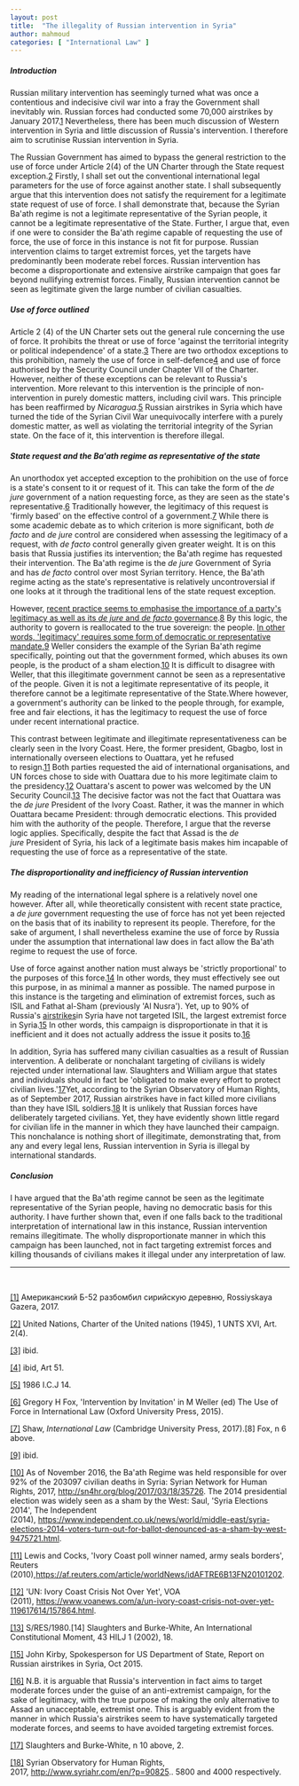 ```yaml
---
layout: post
title:  "The illegality of Russian intervention in Syria"
author: mahmoud
categories: [ "International Law" ]
---
```


##### Introduction

Russian military intervention has seemingly turned what was once a contentious and indecisive civil war into a fray the Government shall inevitably win. Russian forces had conducted some 70,000 airstrikes by January 2017.<a class="inline-reference" id="inline1" href="#1">1</a> Nevertheless, there has been much discussion of Western intervention in Syria and little discussion of Russia's intervention. I therefore aim to scrutinise Russian intervention in Syria.

The Russian Government has aimed to bypass the general restriction to the use of force under Article 2(4) of the UN Charter through the State request exception.<a class="inline-reference" id="inline2" href="#2">2</a> Firstly, I shall set out the conventional international legal parameters for the use of force against another state. I shall subsequently argue that this intervention does not satisfy the requirement for a legitimate state request of use of force. I shall demonstrate that, because the Syrian Ba'ath regime is not a legitimate representative of the Syrian people, it cannot be a legitimate representative of the State. Further, I argue that, even if one were to consider the Ba'ath regime capable of requesting the use of force, the use of force in this instance is not fit for purpose. Russian intervention claims to target extremist forces, yet the targets have predominantly been moderate rebel forces. Russian intervention has become a disproportionate and extensive airstrike campaign that goes far beyond nullifying extremist forces. Finally, Russian intervention cannot be seen as legitimate given the large number of civilian casualties.

##### Use of force outlined

Article 2 (4) of the UN Charter sets out the general rule concerning the use of force. It prohibits the threat or use of force 'against the territorial integrity or political independence' of a state.<a class="inline-reference" id="inline3" href="#3">3</a> There are two orthodox exceptions to this prohibition, namely the use of force in self-defence<a class="inline-reference" id="inline4" href="#4">4</a> and use of force authorised by the Security Council under Chapter VII of the Charter. However, neither of these exceptions can be relevant to Russia's intervention. More relevant to this intervention is the principle of non-intervention in purely domestic matters, including civil wars. This principle has been reaffirmed by *Nicaragua*.<a class="inline-reference" id="inline5" href="#5">5</a> Russian airstrikes in Syria which have turned the tide of the Syrian Civil War unequivocally interfere with a purely domestic matter, as well as violating the territorial integrity of the Syrian state. On the face of it, this intervention is therefore illegal.

##### State request and the Ba'ath regime as representative of the state

An unorthodox yet accepted exception to the prohibition on the use of force is a state's consent to it or request of it. This can take the form of the *de jure* government of a nation requesting force, as they are seen as the state's representative.<a class="inline-reference" id="inline6" href="#6">6</a> Traditionally however, the legitimacy of this request is 'firmly based' on the effective control of a government.<a class="inline-reference" id="inline7" href="#7">7</a> While there is some academic debate as to which criterion is more significant, both *de facto* and *de jure* control are considered when assessing the legitimacy of a request, with *de facto* control generally given greater weight. It is on this basis that Russia justifies its intervention; the Ba'ath regime has requested their intervention. The Ba'ath regime is the *de jure* Government of Syria and has *de facto* control over most Syrian territory. Hence, the Ba'ath regime acting as the state's representative is relatively uncontroversial if one looks at it through the traditional lens of the state request exception.

However, [recent practice seems to emphasise the importance of a party's legitimacy as well as its *de jure* and *de facto* governance](https://www.blogger.com/u/1/null).<a class="inline-reference" id="inline8" href="#8">8</a> By this logic, the authority to govern is reallocated to the true sovereign: the people. [In other words, 'legitimacy' requires some form of democratic or representative mandate.](https://www.blogger.com/u/1/null)<a class="inline-reference" id="inline9" href="#9">9</a> Weller considers the example of the Syrian Ba'ath regime specifically, pointing out that the government formed, which abuses its own people, is the product of a sham election.<a class="inline-reference" id="inline10" href="#10">10</a> It is difficult to disagree with Weller, that this illegitimate government cannot be seen as a representative of the people. Given it is not a legitimate representative of its people, it therefore cannot be a legitimate representative of the State.Where however, a government's authority can be linked to the people through, for example, free and fair elections, it has the legitimacy to request the use of force under recent international practice.

This contrast between legitimate and illegitimate representativeness can be clearly seen in the Ivory Coast. Here, the former president, Gbagbo, lost in internationally overseen elections to Ouattara, yet he refused to resign.<a class="inline-reference" id="inline11" href="#11">11</a> Both parties requested the aid of international organisations, and UN forces chose to side with Ouattara due to his more legitimate claim to the presidency.<a class="inline-reference" id="inline12" href="#12">12</a> Ouattara's ascent to power was welcomed by the UN Security Council.<a class="inline-reference" id="inline13" href="#13">13</a> The decisive factor was not the fact that Ouattara was the *de jure* President of the Ivory Coast. Rather, it was the manner in which Ouattara became President: through democratic elections. This provided him with the authority of the people. Therefore, I argue that the reverse logic applies. Specifically, despite the fact that Assad is the *de jure* President of Syria, his lack of a legitimate basis makes him incapable of requesting the use of force as a representative of the state.

##### The disproportionality and inefficiency of Russian intervention

My reading of the international legal sphere is a relatively novel one however. After all, while theoretically consistent with recent state practice, a *de jure* government requesting the use of force has not yet been rejected on the basis that of its inability to represent its people. Therefore, for the sake of argument, I shall nevertheless examine the use of force by Russia under the assumption that international law does in fact allow the Ba'ath regime to request the use of force.

Use of force against another nation must always be 'strictly proportional' to the purposes of this force.<a class="inline-reference" id="inline14" href="#14">14</a> In other words, they must effectively see out this purpose, in as minimal a manner as possible. The named purpose in this instance is the targeting and elimination of extremist forces, such as ISIL and Fathat al-Sham (previously 'Al Nusra'). Yet, up to 90% of Russia's [airstrikes](https://www.blogger.com/u/1/null)in Syria have not targeted ISIL, the largest extremist force in Syria.<a class="inline-reference" id="inline15" href="#15">15</a> In other words, this campaign is disproportionate in that it is inefficient and it does not actually address the issue it posits to.<a class="inline-reference" id="inline16" href="#16">16</a>

In addition, Syria has suffered many civilian casualties as a result of Russian intervention. A deliberate or nonchalant targeting of civilians is widely rejected under international law. Slaughters and William argue that states and individuals should in fact be 'obligated to make every effort to protect civilian lives.'<a class="inline-reference" id="inline17" href="#17">17</a>Yet, according to the Syrian Observatory of Human Rights, as of September 2017, Russian airstrikes have in fact killed more civilians than they have ISIL soldiers.<a class="inline-reference" id="inline18" href="#18">18</a> It is unlikely that Russian forces have deliberately targeted civilians. Yet, they have evidently shown little regard for civilian life in the manner in which they have launched their campaign. This nonchalance is nothing short of illegitimate, demonstrating that, from any and every legal lens, Russian intervention in Syria is illegal by international standards.

##### Conclusion

I have argued that the Ba'ath regime cannot be seen as the legitimate representative of the Syrian people, having no democratic basis for this authority. I have further shown that, even if one falls back to the traditional interpretation of international law in this instance, Russian intervention remains illegitimate. The wholly disproportionate manner in which this campaign has been launched, not in fact targeting extremist forces and killing thousands of civilians makes it illegal under any interpretation of law.

---
<br>

<a class="reference" id="1" href="#inline1">[1]</a>
Американский Б-52 разбомбил сирийскую деревню, Rossiyskaya Gazera, 2017.

<a class="reference" id="2" href="#inline2">[2]</a>
United Nations, Charter of the United nations (1945), 1 UNTS XVI, Art. 2(4).

<a class="reference" id="3" href="#inline3">[3]</a>
ibid.

<a class="reference" id="4" href="#inline4">[4]</a>
ibid, Art 51.

<a class="reference" id="5" href="#inline5">[5]</a>
1986 I.C.J 14.

<a class="reference" id="6" href="#inline6">[6]</a>
Gregory H Fox, 'Intervention by Invitation' in M Weller (ed) The Use of Force in International Law (Oxford University Press, 2015).

<a class="reference" id="7" href="#inline7">[7]</a>
Shaw, *International Law* (Cambridge University Press, 2017).[8] Fox, n 6 above.

<a class="reference" id="9" href="#inline9">[9]</a>
ibid.

<a class="reference" id="10" href="#inline10">[10]</a>
As of November 2016, the Ba'ath Regime was held responsible for over 92% of the 203097 civilian deaths in Syria: Syrian Network for Human Rights, 2017, <http://sn4hr.org/blog/2017/03/18/35726>. The 2014 presidential election was widely seen as a sham by the West: Saul, 'Syria Elections 2014', The Independent (2014), <https://www.independent.co.uk/news/world/middle-east/syria-elections-2014-voters-turn-out-for-ballot-denounced-as-a-sham-by-west-9475721.html>.

<a class="reference" id="11" href="#inline11">[11]</a>
Lewis and Cocks, 'Ivory Coast poll winner named, army seals borders', Reuters (2010),<https://af.reuters.com/article/worldNews/idAFTRE6B13FN20101202>.

<a class="reference" id="12" href="#inline12">[12]</a>
'UN: Ivory Coast Crisis Not Over Yet', VOA (2011), <https://www.voanews.com/a/un-ivory-coast-crisis-not-over-yet-119617614/157864.html>.

<a class="reference" id="13" href="#inline13">[13]</a>
S/RES/1980.[14] Slaughters and Burke-White, An International Constitutional Moment, 43 HILJ 1 (2002), 18.

<a class="reference" id="15" href="#inline15">[15]</a>
John Kirby, Spokesperson for US Department of State, Report on Russian airstrikes in Syria, Oct 2015.

<a class="reference" id="16" href="#inline16">[16]</a>
N.B. it is arguable that Russia's intervention in fact aims to target moderate forces under the guise of an anti-extremist campaign, for the sake of legitimacy, with the true purpose of making the only alternative to Assad an unacceptable, extremist one. This is arguably evident from the manner in which Russia's airstrikes seem to have systematically targeted moderate forces, and seems to have avoided targeting extremist forces.

<a class="reference" id="17" href="#inline17">[17]</a>
Slaughters and Burke-White, n 10 above, 2.

<a class="reference" id="18" href="#inline18">[18]</a>
Syrian Observatory for Human Rights, 2017, <http://www.syriahr.com/en/?p=90825>.. 5800 and 4000 respectively.
